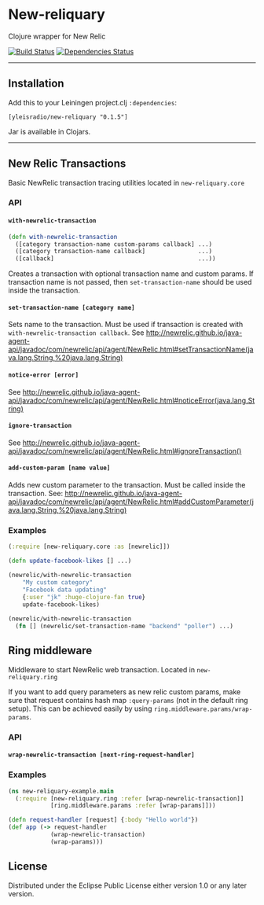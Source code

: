 # New-reliquary

Clojure wrapper for New Relic


[![Build Status](https://travis-ci.org/Yleisradio/new-reliquary.svg)](https://travis-ci.org/Yleisradio/new-reliquary)
[![Dependencies Status](http://jarkeeper.com/Yleisradio/new-reliquary/status.png)](http://jarkeeper.com/Yleisradio/new-reliquary)

------------------------------------
## Installation

Add this to your Leiningen project.clj `:dependencies`:

    [yleisradio/new-reliquary "0.1.5"]

Jar is available in Clojars.

--------------------------------------
## New Relic Transactions

Basic NewRelic transaction tracing utilities located in `new-reliquary.core`

### API

#### `with-newrelic-transaction`

```clojure 
(defn with-newrelic-transaction
  ([category transaction-name custom-params callback] ...)
  ([category transaction-name callback]               ...)
  ([callback]                                         ...))
```

Creates a transaction with optional transaction name and custom params.
If transaction name is not passed, then `set-transaction-name` should 
be used inside the transaction.

#### `set-transaction-name [category name]`

Sets name to the transaction. Must be used if transaction is created
with `with-newrelic-transaction callback`. See http://newrelic.github.io/java-agent-api/javadoc/com/newrelic/api/agent/NewRelic.html#setTransactionName(java.lang.String,%20java.lang.String)

#### `notice-error [error]`

See http://newrelic.github.io/java-agent-api/javadoc/com/newrelic/api/agent/NewRelic.html#noticeError(java.lang.String)

#### `ignore-transaction`

See http://newrelic.github.io/java-agent-api/javadoc/com/newrelic/api/agent/NewRelic.html#ignoreTransaction()

#### `add-custom-param [name value]`

Adds new custom parameter to the transaction. Must be called inside the
transaction. See: http://newrelic.github.io/java-agent-api/javadoc/com/newrelic/api/agent/NewRelic.html#addCustomParameter(java.lang.String,%20java.lang.String)


### Examples

```clojure 
(:require [new-reliquary.core :as [newrelic]])

(defn update-facebook-likes [] ...)

(newrelic/with-newrelic-transaction
    "My custom category"
    "Facebook data updating"
    {:user "jk" :huge-clojure-fan true}
    update-facebook-likes)
    
(newrelic/with-newrelic-transaction 
  (fn [] (newrelic/set-transaction-name "backend" "poller") ...)
```


## Ring middleware

Middleware to start NewRelic web transaction. Located in `new-reliquary.ring`

If you want to add query parameters as new relic custom params, make sure that 
request contains hash map `:query-params` (not in the default ring setup).
This can be achieved easily by using `ring.middleware.params/wrap-params`.

### API

#### `wrap-newrelic-transaction [next-ring-request-handler]`

### Examples

```clojure
(ns new-reliquary-example.main
  (:require [new-reliquary.ring :refer [wrap-newrelic-transaction]]
            [ring.middleware.params :refer [wrap-params]]))

(defn request-handler [request] {:body "Hello world"})
(def app (-> request-handler
            (wrap-newrelic-transaction)
            (wrap-params)))
```


## License

Distributed under the Eclipse Public License either version 1.0 or any later version.

